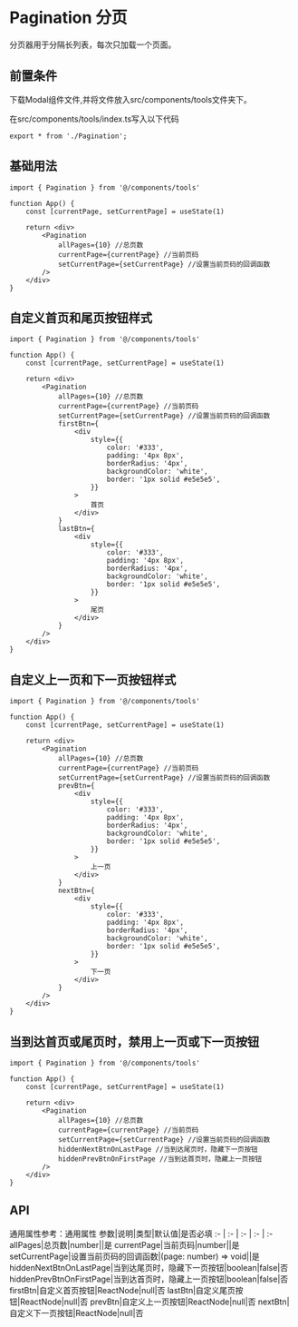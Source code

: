 # Pagination 分页
分页器用于分隔长列表，每次只加载一个页面。

## 前置条件
下载Modal组件文件,并将文件放入src/components/tools文件夹下。

在src/components/tools/index.ts写入以下代码
```tsx
export * from './Pagination';
```

## 基础用法
```tsx
import { Pagination } from '@/components/tools'

function App() {
    const [currentPage, setCurrentPage] = useState(1)

    return <div>
        <Pagination
            allPages={10} //总页数
            currentPage={currentPage} //当前页码
            setCurrentPage={setCurrentPage} //设置当前页码的回调函数
        />
    </div>
}
```

## 自定义首页和尾页按钮样式
```tsx
import { Pagination } from '@/components/tools'

function App() {
    const [currentPage, setCurrentPage] = useState(1)

    return <div>
        <Pagination
            allPages={10} //总页数
            currentPage={currentPage} //当前页码
            setCurrentPage={setCurrentPage} //设置当前页码的回调函数
            firstBtn={
                <div
                    style={{
                        color: '#333',
                        padding: '4px 8px',
                        borderRadius: '4px',
                        backgroundColor: 'white',
                        border: '1px solid #e5e5e5',
                    }}
                >
                    首页
                </div>
            }
            lastBtn={
                <div
                    style={{
                        color: '#333',
                        padding: '4px 8px',
                        borderRadius: '4px',
                        backgroundColor: 'white',
                        border: '1px solid #e5e5e5',
                    }}
                >
                    尾页
                </div>
            }
        />
    </div>
}
```

## 自定义上一页和下一页按钮样式
```tsx
import { Pagination } from '@/components/tools'

function App() {
    const [currentPage, setCurrentPage] = useState(1)

    return <div>
        <Pagination
            allPages={10} //总页数
            currentPage={currentPage} //当前页码
            setCurrentPage={setCurrentPage} //设置当前页码的回调函数
            prevBtn={
                <div
                    style={{
                        color: '#333',
                        padding: '4px 8px',
                        borderRadius: '4px',
                        backgroundColor: 'white',
                        border: '1px solid #e5e5e5',
                    }}
                >
                    上一页
                </div>
            }
            nextBtn={
                <div
                    style={{
                        color: '#333',
                        padding: '4px 8px',
                        borderRadius: '4px',
                        backgroundColor: 'white',
                        border: '1px solid #e5e5e5',
                    }}
                >
                    下一页
                </div>
            }
        />
    </div>
}
```

## 当到达首页或尾页时，禁用上一页或下一页按钮
```tsx
import { Pagination } from '@/components/tools'

function App() {
    const [currentPage, setCurrentPage] = useState(1)

    return <div>
        <Pagination
            allPages={10} //总页数
            currentPage={currentPage} //当前页码
            setCurrentPage={setCurrentPage} //设置当前页码的回调函数
            hiddenNextBtnOnLastPage //当到达尾页时，隐藏下一页按钮
            hiddenPrevBtnOnFirstPage //当到达首页时，隐藏上一页按钮
        />
    </div>
}
```

## API
通用属性参考：通用属性
  参数|说明|类型|默认值|是否必填
  :- | :- | :- | :- | :-
  allPages|总页数|number||是
  currentPage|当前页码|number||是
  setCurrentPage|设置当前页码的回调函数|(page: number) => void||是
  hiddenNextBtnOnLastPage|当到达尾页时，隐藏下一页按钮|boolean|false|否
  hiddenPrevBtnOnFirstPage|当到达首页时，隐藏上一页按钮|boolean|false|否
  firstBtn|自定义首页按钮|ReactNode|null|否
  lastBtn|自定义尾页按钮|ReactNode|null|否
  prevBtn|自定义上一页按钮|ReactNode|null|否
  nextBtn|自定义下一页按钮|ReactNode|null|否
